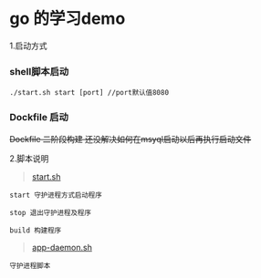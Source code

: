 # go 的学习demo

1.启动方式

### shell脚本启动
```
./start.sh start [port] //port默认值8080
```

### Dockfile 启动
~~Dockfile 二阶段构建 还没解决如何在msyql启动以后再执行启动文件~~

2.脚本说明

> [start.sh](start.sh)

    start 守护进程方式启动程序
    
    stop 退出守护进程及程序
    
    build 构建程序

> [app-daemon.sh](app-daemon.sh)

    守护进程脚本
